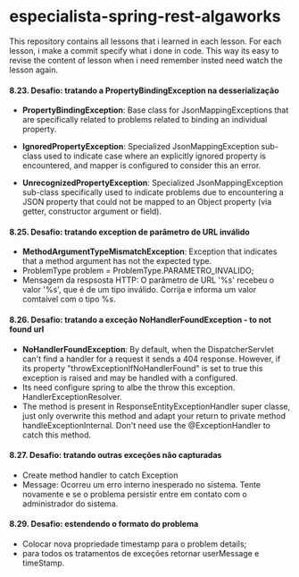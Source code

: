 # especialista-spring-rest-algaworks
This repository contains all lessons that i learned in each lesson. For each lesson, i make a commit specify what i done in code. This way its easy to revise the content of lesson when i need remember insted need watch the lesson again.

#### 8.23. Desafio: tratando a PropertyBindingException na desserialização

- **PropertyBindingException**: Base class for JsonMappingExceptions that are specifically related 
to problems related to binding an individual property.

- **IgnoredPropertyException**: Specialized JsonMappingException sub-class used to indicate case where an explicitly ignored property is encountered,
  and mapper is configured to consider this an error.

- **UnrecognizedPropertyException**: Specialized JsonMappingException sub-class specifically used to indicate 
problems due to encountering a JSON property that could not be mapped to an Object property (via getter, constructor argument or field).

#### 8.25. Desafio: tratando exception de parâmetro de URL inválido

- **MethodArgumentTypeMismatchException**: Exception that indicates that a method argument has not the expected type. 
- ProblemType problem = ProblemType.PARAMETRO_INVALIDO;
- Mensagem da respsosta HTTP: O parâmetro de URL '%s' recebeu o valor '%s', que é de um tipo inválido. Corrija e informa um valor
comtaível com o tipo %s.

#### 8.26. Desafio: tratando a exceção NoHandlerFoundException  - to not found url

- **NoHandlerFoundException**: By default, when the DispatcherServlet can't find a handler for a 
request it sends a 404 response. However, if its property "throwExceptionIfNoHandlerFound" 
is set to true this exception is raised and may be handled with a configured.
- Its need configure spring to albe the throw this exception.
HandlerExceptionResolver.
- The method is present in ResponseEntityExceptionHandler super classe, just only overwrite this method
and adapt your return to private method handleExceptionInternal. Don't need use the @ExceptionHandler
to catch this method.

#### 8.27. Desafio: tratando outras exceções não capturadas
- Create method handler to catch Exception
- Message: Ocorreu um erro interno inesperado no sistema. Tente novamente e se o problema persistir
entre em contato com o administrador do sistema.

#### 8.29. Desafio: estendendo o formato do problema
- Colocar nova propriedade timestamp para o problem details;
- para todos os tratamentos de exceções retornar userMessage e timeStamp.